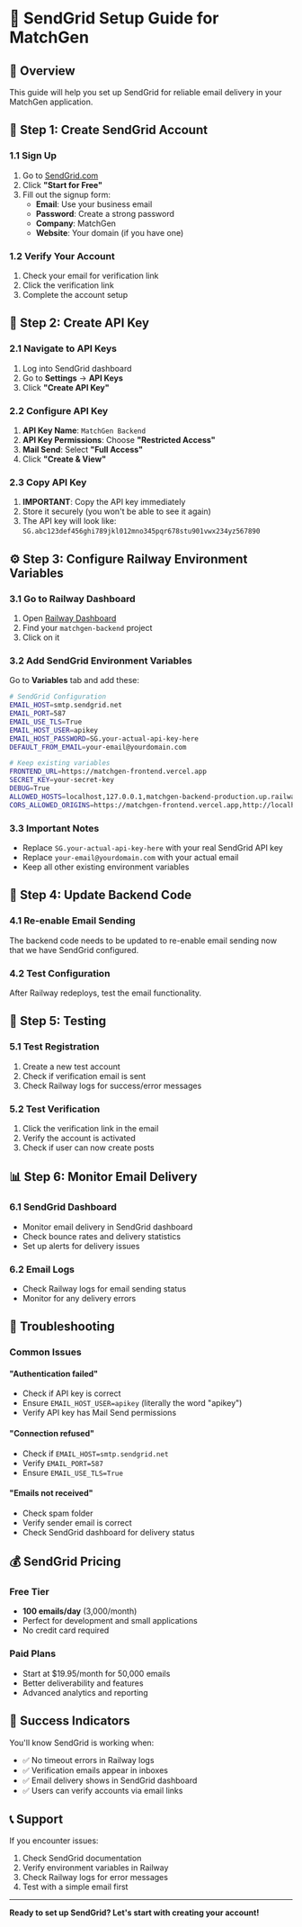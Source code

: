 # 📧 SendGrid Setup Guide for MatchGen

## 🎯 Overview
This guide will help you set up SendGrid for reliable email delivery in your MatchGen application.

## 🚀 Step 1: Create SendGrid Account

### 1.1 Sign Up
1. Go to [SendGrid.com](https://sendgrid.com)
2. Click **"Start for Free"**
3. Fill out the signup form:
   - **Email**: Use your business email
   - **Password**: Create a strong password
   - **Company**: MatchGen
   - **Website**: Your domain (if you have one)

### 1.2 Verify Your Account
1. Check your email for verification link
2. Click the verification link
3. Complete the account setup

## 🔑 Step 2: Create API Key

### 2.1 Navigate to API Keys
1. Log into SendGrid dashboard
2. Go to **Settings** → **API Keys**
3. Click **"Create API Key"**

### 2.2 Configure API Key
1. **API Key Name**: `MatchGen Backend`
2. **API Key Permissions**: Choose **"Restricted Access"**
3. **Mail Send**: Select **"Full Access"**
4. Click **"Create & View"**

### 2.3 Copy API Key
1. **IMPORTANT**: Copy the API key immediately
2. Store it securely (you won't be able to see it again)
3. The API key will look like: `SG.abc123def456ghi789jkl012mno345pqr678stu901vwx234yz567890`

## ⚙️ Step 3: Configure Railway Environment Variables

### 3.1 Go to Railway Dashboard
1. Open [Railway Dashboard](https://railway.app/dashboard)
2. Find your `matchgen-backend` project
3. Click on it

### 3.2 Add SendGrid Environment Variables
Go to **Variables** tab and add these:

```bash
# SendGrid Configuration
EMAIL_HOST=smtp.sendgrid.net
EMAIL_PORT=587
EMAIL_USE_TLS=True
EMAIL_HOST_USER=apikey
EMAIL_HOST_PASSWORD=SG.your-actual-api-key-here
DEFAULT_FROM_EMAIL=your-email@yourdomain.com

# Keep existing variables
FRONTEND_URL=https://matchgen-frontend.vercel.app
SECRET_KEY=your-secret-key
DEBUG=True
ALLOWED_HOSTS=localhost,127.0.0.1,matchgen-backend-production.up.railway.app
CORS_ALLOWED_ORIGINS=https://matchgen-frontend.vercel.app,http://localhost:3000
```

### 3.3 Important Notes
- Replace `SG.your-actual-api-key-here` with your real SendGrid API key
- Replace `your-email@yourdomain.com` with your actual email
- Keep all other existing environment variables

## 🔧 Step 4: Update Backend Code

### 4.1 Re-enable Email Sending
The backend code needs to be updated to re-enable email sending now that we have SendGrid configured.

### 4.2 Test Configuration
After Railway redeploys, test the email functionality.

## 🧪 Step 5: Testing

### 5.1 Test Registration
1. Create a new test account
2. Check if verification email is sent
3. Check Railway logs for success/error messages

### 5.2 Test Verification
1. Click the verification link in the email
2. Verify the account is activated
3. Check if user can now create posts

## 📊 Step 6: Monitor Email Delivery

### 6.1 SendGrid Dashboard
- Monitor email delivery in SendGrid dashboard
- Check bounce rates and delivery statistics
- Set up alerts for delivery issues

### 6.2 Email Logs
- Check Railway logs for email sending status
- Monitor for any delivery errors

## 🚨 Troubleshooting

### Common Issues

#### "Authentication failed"
- Check if API key is correct
- Ensure `EMAIL_HOST_USER=apikey` (literally the word "apikey")
- Verify API key has Mail Send permissions

#### "Connection refused"
- Check if `EMAIL_HOST=smtp.sendgrid.net`
- Verify `EMAIL_PORT=587`
- Ensure `EMAIL_USE_TLS=True`

#### "Emails not received"
- Check spam folder
- Verify sender email is correct
- Check SendGrid dashboard for delivery status

## 💰 SendGrid Pricing

### Free Tier
- **100 emails/day** (3,000/month)
- Perfect for development and small applications
- No credit card required

### Paid Plans
- Start at $19.95/month for 50,000 emails
- Better deliverability and features
- Advanced analytics and reporting

## 🎉 Success Indicators

You'll know SendGrid is working when:
- ✅ No timeout errors in Railway logs
- ✅ Verification emails appear in inboxes
- ✅ Email delivery shows in SendGrid dashboard
- ✅ Users can verify accounts via email links

## 📞 Support

If you encounter issues:
1. Check SendGrid documentation
2. Verify environment variables in Railway
3. Check Railway logs for error messages
4. Test with a simple email first

---

**Ready to set up SendGrid? Let's start with creating your account!**
